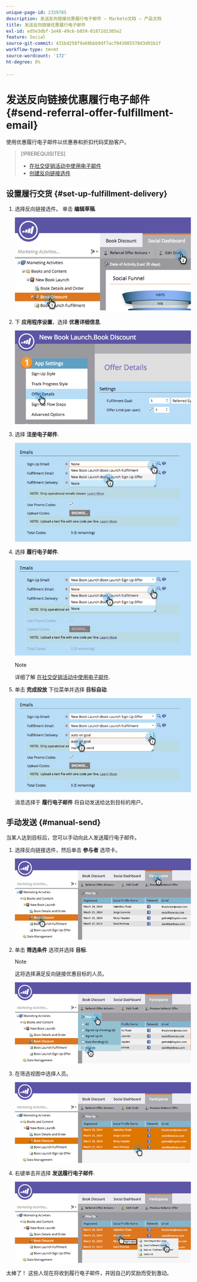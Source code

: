 ```yaml
---
unique-page-id: 2359785
description: 发送反向链接优惠履行电子邮件 — Marketo文档 — 产品文档
title: 发送反向链接优惠履行电子邮件
exl-id: ed5e3dbf-1e48-49c6-b859-01872d1305e2
feature: Social
source-git-commit: 431bd258f9a68bbb9df7acf043085578d3d91b1f
workflow-type: tm+mt
source-wordcount: '172'
ht-degree: 0%

---
```


# 发送反向链接优惠履行电子邮件 {#send-referral-offer-fulfillment-email}

使用优惠履行电子邮件以优惠券和折扣代码奖励客户。

>[!PREREQUISITES]
>
>* [在社交促销活动中使用电子邮件](/help/marketo/product-docs/demand-generation/social/social-functions/use-emails-in-social-promotions.md)
>* [创建反向链接选件](/help/marketo/product-docs/demand-generation/social/referral-offers/create-a-referral-offer.md)

## 设置履行交货 {#set-up-fulfillment-delivery}

1. 选择反向链接选件。 单击 **编辑草稿**.

   ![](assets/image2015-4-20-16-3a3-3a14.png)

1. 下 **应用程序设置**，选择 **优惠详细信息**.

   ![](assets/image2015-4-23-12-3a53-3a16.png)

1. 选择 **注册电子邮件**.

   ![](assets/image2015-4-23-12-3a58-3a52.png)

1. 选择 **履行电子邮件**.

   ![](assets/image2015-4-23-13-3a4-3a40.png)

   >[!NOTE]
   >
   >详细了解 [在社交促销活动中使用电子邮件](/help/marketo/product-docs/demand-generation/social/social-functions/use-emails-in-social-promotions.md).

1. 单击 **完成投放** 下拉菜单并选择 **目标自动**.

   ![](assets/image2015-4-23-13-3a13-3a33.png)

   消息选择于 **履行电子邮件** 将自动发送给达到目标的用户。

## 手动发送 {#manual-send}

当某人达到目标后，您可以手动向此人发送履行电子邮件。

1. 选择反向链接选件，然后单击 **参与者** 选项卡。

   ![](assets/image2015-4-20-15-3a37-3a14.png)

1. 单击 **筛选条件** 选项并选择 **目标**.

   >[!NOTE]
   >
   >这将选择满足反向链接优惠目标的人员。

   ![](assets/image2015-4-20-15-3a59-3a11.png)

1. 在筛选视图中选择人员。

   ![](assets/2015-04-23-13-08-53.png)

1. 右键单击并选择 **发送履行电子邮件**.

   ![](assets/2015-04-20-15-54-13.png)

太棒了！ 这些人现在将收到履行电子邮件，并因自己的奖励而受到激动。
